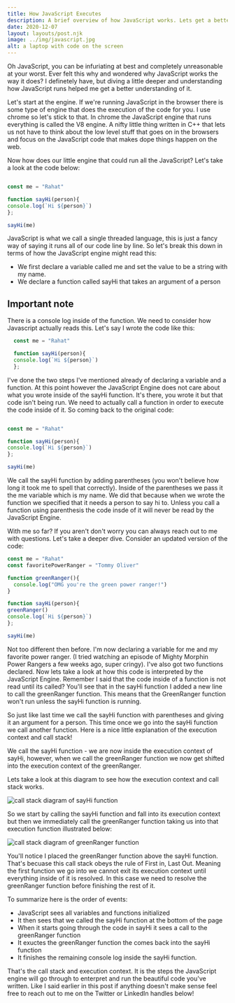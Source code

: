 ```yaml
---
title: How JavaScript Executes
description: A brief overview of how JavaScript works. Lets get a better understanding of JavaScript by talking about the Execution context.
date: 2020-12-07
layout: layouts/post.njk
image: ../img/javascript.jpg
alt: a laptop with code on the screen
---
```


Oh JavaScript, you can be infuriating at best and completely unreasonable at your worst. Ever felt this why and wondered why JavaScript works the way it does? I definetely have, but diving a little deeper and understanding how JavaScript runs helped me get a better understanding of it. 

Let's start at the engine. If we're running JavaScript in the browser there is some type of engine that does the execution of the code for you. I use chrome so let's stick to that. In chrome the JavaScript engine that runs everything is called the V8 engine. A nifty little thing written in C++ that lets us not have to think about the low level stuff that goes on in the browsers and focus on the JavaScript code that makes dope things happen on the web. 

Now how does our little engine that could run all the JavaScript? Let's take a look at the code below:

```javascript

const me = "Rahat"

function sayHi(person){
console.log(`Hi ${person}`)
};

sayHi(me)

```

JavaScript is what we call a single threaded language, this is just a fancy way of saying it runs all of our code line by line. So let's break this down in terms of how the JavaScript engine might read this:

- We first declare a variable called me and set the value to be a string with my name.
- We declare a function called sayHi that takes an argument of a person

## Important note

There is a console log inside of the function. We need to consider how Javascript actually reads this. Let's say I wrote the code like this:

```javascript
  const me = "Rahat"

  function sayHi(person){
  console.log(`Hi ${person}`)
  };
```

I've done the two steps I've mentioned already of declaring a variable and a function. At this point however the JavaScript Engine does not care about what you wrote inside of the sayHi function. It's there, you wrote it but that code isn't being run. We need to actually call a function in order to execute the code inside of it. So coming back to the original code:

```javascript

const me = "Rahat"

function sayHi(person){
console.log(`Hi ${person}`)
};

sayHi(me)

```
We call the sayHi function by adding parentheses (you won't believe how long it took me to spell that correctly). Inside of the parentheses we pass it the me variable which is my name. We did that because when we wrote the function we specified that it needs a person to say hi to. Unless you call a function using parenthesis the code insde of it will never be read by the JavaScript Engine. 

With me so far? If you aren't don't worry you can always reach out to me with questions. Let's take a deeper dive. Consider an updated version of the code:

```javascript
const me = "Rahat"
const favoritePowerRanger = "Tommy Oliver"

function greenRanger(){
  console.log("OMG you're the green power ranger!")
}

function sayHi(person){
greenRanger()
console.log(`Hi ${person}`)
};

sayHi(me)
```

Not too different then before. I'm now declaring a variable for me and my favorite power ranger. (I tried watching an episode of Mighty Morphin Power Rangers a few weeks ago, super cringy). I've also got two functions declared. Now lets take a look at how this code is interpreted by the JavaScript Engine. Remember I said that the code inside of a function is not read until its called? You'll see that in the sayHi function I added a new line to call the greenRanger function. This means that the GreenRanger function won't run unless the sayHi function is running. 

So just like last time we call the sayHi function with parentheses and giving it an argument for a person. This time once we go into the sayHi function we call another function. Here is a nice little explanation of the execution context and call stack!

We call the sayHi function - we are now inside the execution context of sayHi, however, when we call the greenRanger function we now get shifted into the execution context of the greenRanger.

Lets take a look at this diagram to see how the execution context and call stack works. 

![call stack diagram of sayHi function](https://i.imgur.com/3itRLR4.png)

So we start by calling the sayHi function and fall into its execution context but then we immediately call the greenRanger function taking us into that execution function illustrated below:


![call stack diagram of greenRanger function](https://i.imgur.com/RoT5pFj.png)

You'll notice I placed the greenRanger function above the sayHi function. That's becuase this call stack obeys the rule of First in, Last Out. Meaning the first function we go into we cannot exit its execution context until everything inside of it is resolved. In this case we need to resolve the greenRanger function before finishing the rest of it. 

To summarize here is the order of events:

- JavaScript sees all variables and functions initialized
- It then sees that we called the sayHi function at the bottom of the page
- When it starts going through the code  in sayHi it sees a call to the greenRanger function
- It exuctes the greenRanger function the comes back into the sayHi function
- It finishes the remaining console log inside the sayHi function. 

That's the call stack and execution context. It is the steps the JavaScript engine will go through to enterpret and run the beautiful code you've written. Like I said earlier in this post if anything doesn't make sense feel free to reach out to me on the Twitter or LinkedIn handles below!
